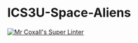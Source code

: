 # ICS3U-Space-Aliens
[![Mr Coxall's Super Linter](https://github.com/ICS3C-Programming-MichaelM/ICS3U-Space-Aliens/workflows/Mr%20Coxall's%20Super%20Linter/badge.svg)](https://github.com/ICS3C-Programming-MichaelM/ICS3U-Space-Aliens/actions/)
